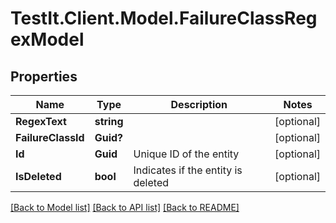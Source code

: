 # TestIt.Client.Model.FailureClassRegexModel

## Properties

Name | Type | Description | Notes
------------ | ------------- | ------------- | -------------
**RegexText** | **string** |  | [optional] 
**FailureClassId** | **Guid?** |  | [optional] 
**Id** | **Guid** | Unique ID of the entity | [optional] 
**IsDeleted** | **bool** | Indicates if the entity is deleted | [optional] 

[[Back to Model list]](../README.md#documentation-for-models) [[Back to API list]](../README.md#documentation-for-api-endpoints) [[Back to README]](../README.md)

